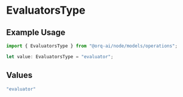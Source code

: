 # EvaluatorsType

## Example Usage

```typescript
import { EvaluatorsType } from "@orq-ai/node/models/operations";

let value: EvaluatorsType = "evaluator";
```

## Values

```typescript
"evaluator"
```